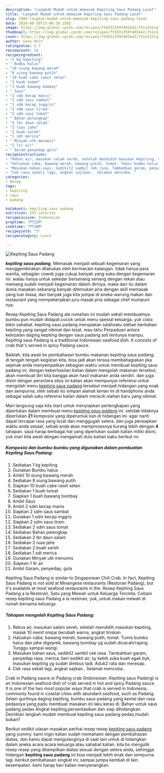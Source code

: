 ```yaml
---
description: "Langkah Mudah untuk memasak Kepiting Saus Padang Lezat"
title: "Langkah Mudah untuk memasak Kepiting Saus Padang Lezat"
slug: 2984-langkah-mudah-untuk-memasak-kepiting-saus-padang-lezat
date: 2020-08-29T13:06:39.258Z
image: https://img-global.cpcdn.com/recipes/f55031359f401b42/751x532cq70/kepiting-saus-padang-foto-resep-utama.jpg
thumbnail: https://img-global.cpcdn.com/recipes/f55031359f401b42/751x532cq70/kepiting-saus-padang-foto-resep-utama.jpg
cover: https://img-global.cpcdn.com/recipes/f55031359f401b42/751x532cq70/kepiting-saus-padang-foto-resep-utama.jpg
author: Gene Holt
ratingvalue: 3.7
reviewcount: 14
recipeingredient:
- "1 kg kepiting"
- " Bumbu halus"
- "10 siung bawang merah"
- "8 siung bawang putih"
- "10 buah cabe rawit setan"
- "1 buah tomat"
- "1 buah bawang bombay"
- " Saus"
- "2 sdm kecap manis"
- "2 sdm saus sambal"
- "1 sdm kecap inggris"
- "2 sdm saus tiram"
- "2 sdm saus tomat"
- " Bahan pelengkap"
- "2 lbr daun salam"
- "2 ruas jahe"
- "2 buah sereh"
- "1 sdt merica"
- " Minyak utk menumis"
- "1 ltr air"
- " Garam penyedap gula"
recipeinstructions:
- "Rebus air, masukan salam sereh, setelah mendidih masukan kepiting, masak 10 menit smpai berubah warna, angkat tiriskan"
- "Haluskan cabe, bawang merah, bawang putih, tomat. Tumis bumbu halus dan jahe digeprek, bawang bombay yg sudah dicacah/rajang. Tunggu sampai wangi."
- "Masukan bahan saus, sedikit2 sambil cek rasa. Tambahkan garam, penyedap rasa, merica, beri sedikit air, sy kebih suka kuah agak byk, masukan kepiting yg sudah direbus tadi. Aduk2 rata dan meresap."
- "Cek rasa sekali lagi, angkat sajikan.. Selamat mencoba.."
categories:
- Resep
tags:
- kepiting
- saus
- padang

katakunci: kepiting saus padang 
nutrition: 253 calories
recipecuisine: Indonesian
preptime: "PT22M"
cooktime: "PT38M"
recipeyield: "3"
recipecategory: Lunch

---
```



![Kepiting Saus Padang](https://img-global.cpcdn.com/recipes/f55031359f401b42/751x532cq70/kepiting-saus-padang-foto-resep-utama.jpg)

<b><i>kepiting saus padang</i></b>, Memasak menjadi sebuah kegemaran yang menggembirakan dilakukan oleh bermacam kalangan. tidak hanya para wanita, sebagian cowok juga cukup banyak yang suka dengan kegemaran ini. walau hanya untuk sekedar bersenang senang dengan rekan atau memang sudah menjadi kegemaran dalam dirinya. maka dari itu dalam dunia masakan sekarang banyak ditemukan pria dengan skill memasak yang luar biasa, dan banyak juga kita jumpai di aneka warung makan dan restaurant yang mempekerjakan juru masak pria sebagai chef mumpuni nya.

Resep Kepiting Saus Padang ala rumahan ini mudah sekali membuatnya. bumbu pun mudah didapat.cocok untuk menu spesial keluarga. yuk coba bikin sahabat. kepiting saus padang merupakan salahsatu olahan berbahan kepiting yang sangat nikmat dan lezat. mau tahu Perpaduan antara kelezatan daging kepiting dengan saus padang asli tentunya mampu. Kepiting saus Padang is a traditional Indonesian seafood dish. It consists of crab that&#39;s served in spicy Padang sauce.

Baiklah, kita awali ke pembahasan bumbu makanan <i>kepiting saus padang</i>. di tengah tengah kegiatan kita, bisa jadi akan terasa membahagiakan jika sejenak anda menyempatkan sebagian waktu untuk membuat kepiting saus padang ini. dengan keberhasilan kalian dalam mengolah makanan tersebut, akan membuat diri kita bangga akan hasil makanan anda sendiri. dan juga disini dengan perantara situs ini kalian akan mempunyai referensi untuk mengolah menu <u>kepiting saus padang</u> tersebut menjadi hidangan yang enak dan sempurna, oleh sebab itu simpan alamat laman ini di handphone anda sebagai salah satu referensi kalian dalam meracik olahan baru yang nikmat.


Mari langsung saja kita start untuk menyiapkan perlengkapan yang diperlukan dalam membuat menu <u><i>kepiting saus padang</i></u> ini. setidak tidaknya diperlukan <b>21</b> komposisi yang diperuntuk kan di hidangan ini. agar nanti dapat tercapai rasa yang lezat dan menggugah selera. dan juga persiapkan waktu anda sesaat, sebab anda akan memprosesnya kurang lebih dengan <b>4</b> tahapan. saya harap berbagai hal yang diperlukan sudah kalian miliki disini, yuk mari kita awali dengan mengamati dulu bahan baku berikut ini.

<!--inarticleads1-->

##### Komposisi dan bumbu-bumbu yang digunakan dalam pembuatan Kepiting Saus Padang:

1. Sediakan 1 kg kepiting
1. Gunakan  Bumbu halus
1. Ambil 10 siung bawang merah
1. Sediakan 8 siung bawang putih
1. Siapkan 10 buah cabe rawit setan
1. Sediakan 1 buah tomat
1. Siapkan 1 buah bawang bombay
1. Ambil  Saus
1. Ambil 2 sdm kecap manis
1. Siapkan 2 sdm saus sambal
1. Gunakan 1 sdm kecap inggris
1. Siapkan 2 sdm saus tiram
1. Sediakan 2 sdm saus tomat
1. Sediakan  Bahan pelengkap
1. Sediakan 2 lbr daun salam
1. Sediakan 2 ruas jahe
1. Sediakan 2 buah sereh
1. Sediakan 1 sdt merica
1. Gunakan  Minyak utk menumis
1. Siapkan 1 ltr air
1. Ambil  Garam, penyedap, gula


Kepiting Saus Padang is similar to Singaporean Chili Crab. In fact, Kepiting Saus Padang is not sold at Minangese restaurants (Restoran Padang), but it&#39;s available at most seafood restaurants in the. Resep Kepiting Saus Padang a la Restoran, Satu yang Mewah untuk Keluarga Tercinta. Cobain resep kepiting saus Padang a la restoran, yuk, untuk makan mewah di rumah bersama keluarga. 

<!--inarticleads2-->

##### Tahapan mengolah Kepiting Saus Padang:

1. Rebus air, masukan salam sereh, setelah mendidih masukan kepiting, masak 10 menit smpai berubah warna, angkat tiriskan
1. Haluskan cabe, bawang merah, bawang putih, tomat. Tumis bumbu halus dan jahe digeprek, bawang bombay yg sudah dicacah/rajang. Tunggu sampai wangi.
1. Masukan bahan saus, sedikit2 sambil cek rasa. Tambahkan garam, penyedap rasa, merica, beri sedikit air, sy kebih suka kuah agak byk, masukan kepiting yg sudah direbus tadi. Aduk2 rata dan meresap.
1. Cek rasa sekali lagi, angkat sajikan.. Selamat mencoba..


Crab in Padang sauce or Padang crab (Indonesian: Kepiting saus Padang) is an Indonesian seafood dish of crab served in hot and spicy Padang sauce. It is one of the two most popular ways that crab is served in Indonesia, commonly found in coastal cities with abundant seafood, such as Padang. Selain gurihnya daging kepiting, bumbu saus padang yang kental dan rasa pedasnya yang padu membuat masakan ini laku keras di. Bahan untuk saus padang pedas Angkat kepiting,persentasikan dan siap dihidangkan. Demikian langkah mudah membuat kepiting saus padang pedas,mudah bukan? 

Berikut sedikit ulasan masakan perihal resep resep <u>kepiting saus padang</u> yang yummy. kami ingin kalian sudah memahami dengan pembahasan diatas, dan kamu dapat mengulanginya di saat lain untuk di hidangkan dalam aneka acara acara keluarga atau sahabat kalian. kita bs mengulik resep resep yang ditampilkan diatas sesuai dengan selera anda, sehingga hidangan <b>kepiting saus padang</b> ini bisa menjadi lebih enak dan sempurna lagi. berikut pembahasan singkat ini, sampai jumpa kembali di lain kesempatan. kami harap hari kalian menyenangkan.

